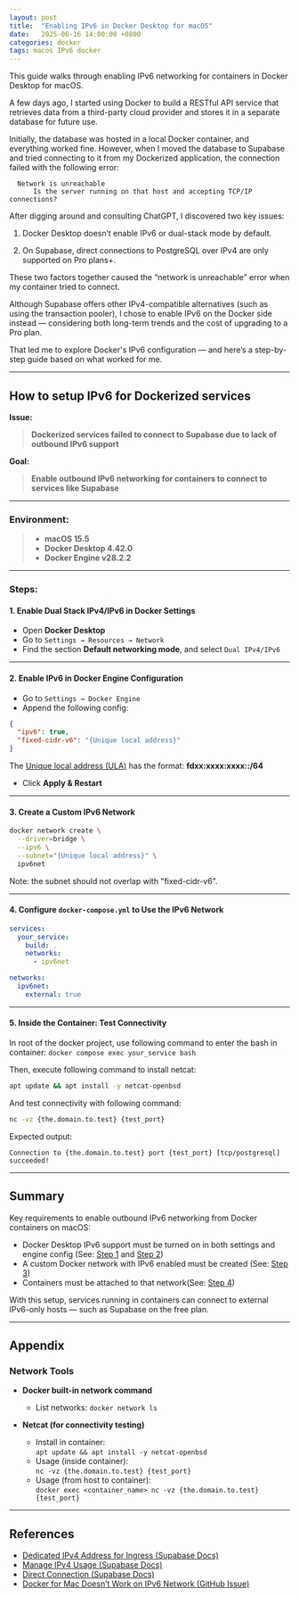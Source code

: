 ```yaml
---
layout: post
title:  "Enabling IPv6 in Docker Desktop for macOS"
date:   2025-06-16 14:00:00 +0800
categories: docker
tags: macos IPv6 docker
---
```

 
This guide walks through enabling IPv6 networking for containers in Docker Desktop for macOS.

A few days ago, I started using Docker to build a RESTful API service that retrieves data from a third-party cloud provider and stores it in a separate database for future use.

Initially, the database was hosted in a local Docker container, and everything worked fine. However, when I moved the database to Supabase and tried connecting to it from my Dockerized application, the connection failed with the following error:
```
  Network is unreachable
      Is the server running on that host and accepting TCP/IP connections?
```
After digging around and consulting ChatGPT, I discovered two key issues:

1. Docker Desktop doesn’t enable IPv6 or dual-stack mode by default.

2. On Supabase, direct connections to PostgreSQL over IPv4 are only supported on Pro plans+.

These two factors together caused the “network is unreachable” error when my container tried to connect.

Although Supabase offers other IPv4-compatible alternatives (such as using the transaction pooler), I chose to enable IPv6 on the Docker side instead — considering both long-term trends and the cost of upgrading to a Pro plan.

That led me to explore Docker's IPv6 configuration — and here’s a step-by-step guide based on what worked for me.

---
## How to setup IPv6 for Dockerized services

**Issue:** 
> **Dockerized services failed to connect to Supabase due to lack of outbound IPv6 support**

**Goal:**  
> **Enable outbound IPv6 networking for containers to connect to services like Supabase**

---

### **Environment:**
> - **macOS 15.5**  
> - **Docker Desktop 4.42.0**  
> - **Docker Engine v28.2.2**

---

### Steps:

#### 1. Enable Dual Stack IPv4/IPv6 in Docker Settings<a name="step-1"/>

- Open **Docker Desktop**
- Go to `Settings → Resources → Network`
- Find the section **Default networking mode**, and select `Dual IPv4/IPv6`

---

#### 2. Enable IPv6 in Docker Engine Configuration<a name="step-2"/>

- Go to `Settings → Docker Engine`
- Append the following config:

```json
{
  "ipv6": true,
  "fixed-cidr-v6": "{Unique local address}"
}
```
The [Unique local address (ULA)](https://en.wikipedia.org/wiki/Unique_local_address) has the format: **fdxx:xxxx:xxxx::/64**

- Click **Apply & Restart**

---

#### 3. Create a Custom IPv6 Network<a name="step-3"/>

```bash
docker network create \
  --driver=bridge \
  --ipv6 \
  --subnet="{Unique local address}" \
  ipv6net
```

Note: the subnet should not overlap with "fixed-cidr-v6".

---

#### 4. Configure `docker-compose.yml` to Use the IPv6 Network<a name="step-4"/>

```yaml
services:
  your_service:
    build: .
    networks:
      - ipv6net

networks:
  ipv6net:
    external: true
```

---

#### 5. Inside the Container: Test Connectivity<a name="step-5"/>

In root of the docker project, use following command to enter the bash in container:
```docker compose exec your_service bash```

Then, execute following command to install netcat:
```bash
apt update && apt install -y netcat-openbsd
```

And test connectivity with following command:
```bash
nc -vz {the.domain.to.test} {test_port}
```

Expected output:
```
Connection to {the.domain.to.test} port {test_port} [tcp/postgresql] succeeded!
```

---
## Summary

Key requirements to enable outbound IPv6 networking from Docker containers on macOS:  
- Docker Desktop IPv6 support must be turned on in both settings and engine config (See: [Step 1](#step-1) and [Step 2](#step-2))  
- A custom Docker network with IPv6 enabled must be created (See: [Step 3](#step-3))  
- Containers must be attached to that network(See: [Step 4](#step-4))

With this setup, services running in containers can connect to external IPv6-only hosts — such as Supabase on the free plan.

---

## Appendix

### Network Tools

- **Docker built-in network command**  
  - List networks: `docker network ls`

- **Netcat (for connectivity testing)**  
  - Install in container:  
    `apt update && apt install -y netcat-openbsd`
  - Usage (inside container):  
    `nc -vz {the.domain.to.test} {test_port}`
  - Usage (from host to container):  
    `docker exec <container_name> nc -vz {the.domain.to.test} {test_port}`

---

## References

- [Dedicated IPv4 Address for Ingress (Supabase Docs)](https://supabase.com/docs/guides/platform/ipv4-address)
- [Manage IPv4 Usage (Supabase Docs)](https://supabase.com/docs/guides/platform/manage-your-usage/ipv4)
- [Direct Connection (Supabase Docs)](https://supabase.com/docs/guides/database/connecting-to-postgres#direct-connection)
- [Docker for Mac Doesn’t Work on IPv6 Network (GitHub Issue)](https://github.com/docker/for-mac/issues/1432)

